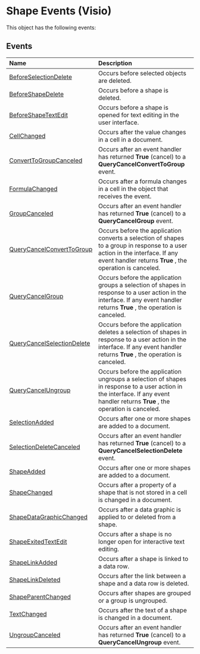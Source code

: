 
# Shape Events (Visio)
This object has the following events:

## Events



|**Name**|**Description**|
|:-----|:-----|
|[BeforeSelectionDelete](3979ee0b-155d-7c16-8141-b2131270b6c6.md)|Occurs before selected objects are deleted.|
|[BeforeShapeDelete](6cbfc832-cdf6-1289-feb4-1b1fcbb3574f.md)|Occurs before a shape is deleted.|
|[BeforeShapeTextEdit](f64b57b6-c92c-dd17-9698-211d9ca2fe83.md)|Occurs before a shape is opened for text editing in the user interface.|
|[CellChanged](d3324bb1-f944-e644-79ef-55022b31fbd2.md)|Occurs after the value changes in a cell in a document.|
|[ConvertToGroupCanceled](f5b312cf-97ab-15c8-3d1c-07edd2023a40.md)|Occurs after an event handler has returned  **True** (cancel) to a **QueryCancelConvertToGroup** event.|
|[FormulaChanged](cf141b03-5eaf-bf42-a64f-049f8dec2a14.md)|Occurs after a formula changes in a cell in the object that receives the event.|
|[GroupCanceled](89ce290b-a164-4581-b83d-64d205765aeb.md)|Occurs after an event handler has returned  **True** (cancel) to a **QueryCancelGroup** event.|
|[QueryCancelConvertToGroup](18fffdd9-2d6a-90d5-ac34-ce6f3a5e8df6.md)|Occurs before the application converts a selection of shapes to a group in response to a user action in the interface. If any event handler returns  **True** , the operation is canceled.|
|[QueryCancelGroup](a2283176-3584-317e-3645-9e6f3dece076.md)|Occurs before the application groups a selection of shapes in response to a user action in the interface. If any event handler returns  **True** , the operation is canceled.|
|[QueryCancelSelectionDelete](d050cf74-b427-32ef-fe11-77246bb9cf55.md)|Occurs before the application deletes a selection of shapes in response to a user action in the interface. If any event handler returns  **True** , the operation is canceled.|
|[QueryCancelUngroup](de7ffc8b-ad3d-2738-4470-be9d34c43b69.md)|Occurs before the application ungroups a selection of shapes in response to a user action in the interface. If any event handler returns  **True** , the operation is canceled.|
|[SelectionAdded](ca63a476-a7d0-bd27-6c41-5e36b4ef56ed.md)|Occurs after one or more shapes are added to a document.|
|[SelectionDeleteCanceled](10811705-9619-d4d8-80f5-f1fa08eed52f.md)|Occurs after an event handler has returned  **True** (cancel) to a **QueryCancelSelectionDelete** event.|
|[ShapeAdded](89e562f4-f3b0-54bd-cbac-515eecb70c97.md)|Occurs after one or more shapes are added to a document.|
|[ShapeChanged](3c31acbc-99c9-f047-7aaa-01eddf4242ea.md)|Occurs after a property of a shape that is not stored in a cell is changed in a document.|
|[ShapeDataGraphicChanged](6c4a9bab-cad0-5f37-a1f8-ca040526e1b5.md)|Occurs after a data graphic is applied to or deleted from a shape.|
|[ShapeExitedTextEdit](ba707fd6-2a5a-65f6-6db4-ed3b5250a103.md)|Occurs after a shape is no longer open for interactive text editing.|
|[ShapeLinkAdded](5cd7431f-18da-184c-7976-06f174cd5f73.md)|Occurs after a shape is linked to a data row.|
|[ShapeLinkDeleted](9233b720-f228-0403-d705-15f5eb39e3b4.md)|Occurs after the link between a shape and a data row is deleted.|
|[ShapeParentChanged](b26b9740-a3bf-1100-0f7b-f34cb03be53c.md)|Occurs after shapes are grouped or a group is ungrouped.|
|[TextChanged](e6516896-de9e-e90f-679b-541c15ab26db.md)|Occurs after the text of a shape is changed in a document.|
|[UngroupCanceled](aca15d4f-c623-471b-80b2-80f6afd2d5c7.md)|Occurs after an event handler has returned  **True** (cancel) to a **QueryCancelUngroup** event.|
